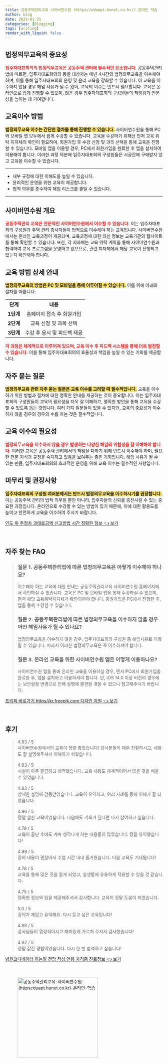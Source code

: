 ```yaml
---
title: 공동주택관리교육 사이버연수원 (https//eduapt.hunet.co.kr/) 온라인 학습
author: bing
date: 2025-01-31
categories: [Blogging]
tags: [writing]
render_with_liquid: false
---
```



<h2 id='법정의무교육의 중요성'>법정의무교육의 중요성</h2>

<p><b><span style="color: #ee2323;">입주자대표회의의 법정의무교육은 공동주택 관리에 필수적인 요소입니다.</span></b> 공동주택관리법에 따르면, 입주자대표회의의 동별 대상자는 매년 4시간의 법정의무교육을 이수해야 하며, 이를 통해 입주자대표회의 운영 및 윤리 교육을 강화할 수 있습니다. 이 교육을 이수하지 않을 경우 해임 사유가 될 수 있어, 교육의 이수는 반드시 필요합니다. 교육은 온라인으로 쉽게 진행할 수 있으며, 많은 경우 입주자대표회의 구성원들의 책임감과 전문성을 높이는 데 기여합니다.</p>

<h2 id='교육이수 방법'>교육이수 방법</h2>

<p><b><span style="background-color: #ffe066;">법정의무교육 이수는 간단한 절차를 통해 진행할 수 있습니다.</span></b> 사이버연수원을 통해 PC와 모바일 앱 모두에서 쉽게 수강할 수 있습니다. 교육을 수강하기 위해선 먼저 교육 위탁 지자체의 확인이 필요하며, 회원가입 후 수강 신청 및 과목 선택을 통해 교육을 진행할 수 있습니다. 모바일 앱을 이용할 경우, PC에서 회원가입을 완료한 후 앱을 설치하여 이용해야 합니다. 이러한 과정 덕분에 입주자대표회의 구성원들은 시공간에 구애받지 않고 교육을 이수할 수 있습니다.</p>

<hr />

<ul>
    <li>내부 규정에 대한 이해도를 높일 수 있습니다.</li>
    <li>윤리적인 운영을 위한 교육이 제공합니다.</li>
    <li>법적 의무를 준수하여 해임 리스크를 줄일 수 있습니다.</li>
</ul>

<hr />

<h2 id='사이버연수원 개요'>사이버연수원 개요</h2>

<p><b><span style="color: #ee2323;">공동주택관리 교육은 전문적인 사이버연수원에서 이수할 수 있습니다.</span></b> 이는 입주자대표회의 구성원과 주택 관리 종사자들이 법적으로 이수해야 하는 교육입니다. 사이버연수원에서는 온라인 교육과정이 제공되며, 교육과정에 대한 최신 정보는 교육기관의 웹사이트를 통해 확인할 수 있습니다. 또한, 각 지자체는 교육 위탁 계약을 통해 사이버연수원과 협력하여 교육 프로그램을 운영하고 있으므로, 관련 지자체에서 해당 교육이 진행되고 있는지 확인해야 합니다.</p>

<h2 id='교육 방법 상세 안내'>교육 방법 상세 안내</h2>

<p><b><span style="background-color: #ffe066;">법정의무교육의 방법은 PC 및 모바일을 통해 이루어질 수 있습니다.</span></b> 이를 위해 아래의 절차를 따릅니다:</p>

<table>
    <tr>
        <td style="text-align: center; height: 17px;"><b>단계</b></td>
        <td style="text-align: center; height: 17px;"><b>내용</b></td>
    </tr>
    <tr>
        <td style="text-align: center; height: 17px;"><b>1단계</b></td>
        <td style="text-align: center; height: 17px;">홈페이지 접속 후 회원가입</td>
    </tr>
    <tr>
        <td style="text-align: center; height: 17px;"><b>2단계</b></td>
        <td style="text-align: center; height: 17px;">교육 신청 및 과목 선택</td>
    </tr>
    <tr>
        <td style="text-align: center; height: 17px;"><b>3단계</b></td>
        <td style="text-align: center; height: 17px;">수강 후 응시 및 피드백 제공</td>
    </tr>
</table>

<p><b><span style="color: #ee2323;">각 과정은 체계적으로 이루어져 있으며, 교육 이수 후 피드백 시스템을 통해 더욱 발전할 수 있습니다.</span></b> 이를 통해 입주자대표회의의 효율성과 책임을 높일 수 있는 기회를 제공합니다.</p>

<h2 id='자주 묻는 질문'>자주 묻는 질문</h2>

<p><b><span style="background-color: #ffe066;">법정의무교육 관련 자주 묻는 질문은 교육 이수를 고려할 때 필수적입니다.</span></b> 교육을 이수하기 위한 방법과 절차에 대한 명확한 안내를 제공하는 것이 중요합니다. 이는 입주자대표회의 구성원들이 교육의 필요성을 더욱 잘 이해하고, 명확한 방안을 통해 교육을 수강할 수 있도록 돕는 것입니다. 여러 가지 질문들이 있을 수 있지만, 교육의 중요성과 이수하지 않을 경우의 경우의 수를 아는 것은 필수적입니다.</p>

<h2 id='교육 이수의 필요성'>교육 이수의 필요성</h2>

<p><b><span style="color: #ee2323;">법정의무교육을 이수하지 않을 경우 발생하는 다양한 해임의 위험성을 잘 이해해야 합니다.</span></b> 이러한 교육은 공동주택 관리에서의 책임을 다하기 위해 반드시 이수해야 하며, 필요한 전문 지식과 규정을 숙지하고 있음을 보여주는 좋은 기회입니다. 해임 사유가 될 수 있는 만큼, 입주자대표회의의 효과적인 운영을 위해 교육 이수는 필수적인 사항입니다.</p>

<h2 id='마무리 및 권장사항'>마무리 및 권장사항</h2>

<p><b><span style="background-color: #ffe066;">입주자대표회의 구성원 여러분께서는 반드시 법정의무교육을 이수하시기를 권장합니다.</span></b> 이는 공동주택 관리의 법적 의무일 뿐만 아니라, 입주자들의 신뢰를 증진시킬 수 있는 중요한 과정입니다. 온라인으로 수강할 수 있는 방법이 있기 때문에, 이에 대한 활용도를 높이고 안전하게 교육을 이수하여 주시기 바랍니다.</p>


<p><a class="click-button" title="인도 위 주정차 과태료금액 신고방법 시간 정확한 정보" href="https://blackassets.github.io/posts/%EC%9D%B8%EB%8F%84-%EC%9C%84-%EC%A3%BC%EC%A0%95%EC%B0%A8-%EA%B3%BC%ED%83%9C%EB%A3%8C%EA%B8%88%EC%95%A1-%EC%8B%A0%EA%B3%A0%EB%B0%A9%EB%B2%95-%EC%8B%9C%EA%B0%84-%EC%A0%95%ED%99%95%ED%95%9C-%EC%A0%95%EB%B3%B4/" rel="dofollow">인도 위 주정차 과태료금액 신고방법 시간 정확한 정보 👈 보기</a></p><br>
<h2 id='자주_찾는_FAQ'>자주 찾는 FAQ</h2>
<div itemscope="" itemtype="https://schema.org/FAQPage"> 
<blockquote> 
<div itemscope="" itemprop="mainEntity" itemtype="https://schema.org/Question"> 
<h3 itemprop="name">질문 1. 공동주택관리법에 따른 법정의무교육은 어떻게 이수해야 하나요?</h3> 
<div itemscope="" itemprop="acceptedAnswer" itemtype="https://schema.org/Answer"> 
<span itemprop="text"> 
<p>이수해야 하는 교육에 대한 안내는 공동주택관리교육 사이버연수원 홈페이지에서 확인하실 수 있습니다. 교육은 PC 및 모바일 앱을 통해 수강하실 수 있으며, 먼저 해당 교육위탁지자체가 확인되어야 합니다. 회원가입은 PC에서 진행한 후, 앱을 통해 수강할 수 있습니다.</p> 
</span> 
</div> 
</div> 

<div itemscope="" itemprop="mainEntity" itemtype="https://schema.org/Question"> 
<h3 itemprop="name">질문 2. 공동주택관리법에 따른 법정의무교육을 이수하지 않을 경우 어떤 해임사유가 될 수 있나요?</h3> 
<div itemscope="" itemprop="acceptedAnswer" itemtype="https://schema.org/Answer"> 
<span itemprop="text"> 
<p>법정의무교육을 이수하지 않을 경우, 입주자대표회의 구성원 중 해임사유로 지목될 수 있습니다. 따라서 이러한 법정의무교육은 꼭 이수하셔야 합니다.</p> 
</span> 
</div> 
</div> 

<div itemscope="" itemprop="mainEntity" itemtype="https://schema.org/Question"> 
<h3 itemprop="name">질문 3. 온라인 교육을 위한 사이버연수원 앱은 어떻게 이용하나요?</h3> 
<div itemscope="" itemprop="acceptedAnswer" itemtype="https://schema.org/Answer"> 
<span itemprop="text"> 
<p>사이버연수원 앱을 통해 온라인 교육을 이용하실 경우, 먼저 PC에서 회원가입을 완료한 후, 앱을 설치하고 이용하셔야 합니다. 단, iOS 14.0 이상 버전의 경우에는 보안설정 변경으로 인해 실행에 불편을 겪을 수 있으니 참고해주시기 바랍니다.</p> 
</span> 
</div> 
</div> 
</blockquote> 
</div>
<p><a class="click-button" title="프리픽 바로가기 https//kr.freepik.com 디자인 자원" href="https://blackassets.github.io/posts/%ED%94%84%EB%A6%AC%ED%94%BD-%EB%B0%94%EB%A1%9C%EA%B0%80%EA%B8%B0-httpskr.freepik.com-%EB%94%94%EC%9E%90%EC%9D%B8-%EC%9E%90%EC%9B%90/" rel="dofollow">프리픽 바로가기 https//kr.freepik.com 디자인 자원 👈 보기</a></p><br>
<h2 id='후기'>후기</h2>
<div itemscope itemtype="https://schema.org/Product">
  <blockquote>
  <div itemprop="review" itemscope itemtype="https://schema.org/Review">
      <div itemprop="reviewRating" itemscope itemtype="https://schema.org/Rating"> <span itemprop="ratingValue">4.93</span> / <span itemprop="bestRating">5</span> </div>
      <span itemprop="reviewBody">사이버연수원에서의 교육이 정말 좋았습니다! 강사분들이 매우 친절하시고, 내용도 잘 설명해주셔서 이해하기 쉬웠습니다.</span>
  </div>
  <br>
  <div itemprop="review" itemscope itemtype="https://schema.org/Review">
      <div itemprop="reviewRating" itemscope itemtype="https://schema.org/Rating"> <span itemprop="ratingValue">4.93</span> / <span itemprop="bestRating">5</span> </div>
      <span itemprop="reviewBody">시설이 아주 깔끔하고 쾌적했습니다. 교육 내용도 체계적이어서 많은 것을 배울 수 있었습니다.</span>
  </div>
  <br>
  <div itemprop="review" itemscope itemtype="https://schema.org/Review">
      <div itemprop="reviewRating" itemscope itemtype="https://schema.org/Rating"> <span itemprop="ratingValue">4.83</span> / <span itemprop="bestRating">5</span> </div>
      <span itemprop="reviewBody">상세한 설명에 감동받았습니다. 교육이 유익하고, 여러 사례를 통해 이해가 잘 되었습니다.</span>
  </div>
  <br>
  <div itemprop="review" itemscope itemtype="https://schema.org/Review">
      <div itemprop="reviewRating" itemscope itemtype="https://schema.org/Rating"> <span itemprop="ratingValue">4.96</span> / <span itemprop="bestRating">5</span> </div>
      <span itemprop="reviewBody">정말 알찬 교육이었습니다. 다음에도 기회가 된다면 다시 참여하고 싶습니다.</span>
  </div>
  <br>
  <div itemprop="review" itemscope itemtype="https://schema.org/Review">
      <div itemprop="reviewRating" itemscope itemtype="https://schema.org/Rating"> <span itemprop="ratingValue">4.79</span> / <span itemprop="bestRating">5</span> </div>
      <span itemprop="reviewBody">교육이 끝난 후에도 계속 생각나게 하는 내용들이 많았습니다. 정말 유익했습니다!</span>
  </div>
  <br>
  <div itemprop="review" itemscope itemtype="https://schema.org/Review">
      <div itemprop="reviewRating" itemscope itemtype="https://schema.org/Rating"> <span itemprop="ratingValue">4.99</span> / <span itemprop="bestRating">5</span> </div>
      <span itemprop="reviewBody">강의 내용이 괜찮아서 수업 시간 내내 즐거웠습니다. 다음 교육도 기대됩니다!</span>
  </div>
  <br>
  <div itemprop="review" itemscope itemtype="https://schema.org/Review">
      <div itemprop="reviewRating" itemscope itemtype="https://schema.org/Rating"> <span itemprop="ratingValue">4.78</span> / <span itemprop="bestRating">5</span> </div>
      <span itemprop="reviewBody">교육을 통해 많은 것을 알게 되었고, 실생활에 유용하게 적용할 수 있을 것 같습니다.</span>
  </div>
  <br>
  <div itemprop="review" itemscope itemtype="https://schema.org/Review">
      <div itemprop="reviewRating" itemscope itemtype="https://schema.org/Rating"> <span itemprop="ratingValue">4.75</span> / <span itemprop="bestRating">5</span> </div>
      <span itemprop="reviewBody">정확한 정보와 팁을 제공해주셔서 감사합니다. 교육이 정말 도움이 되었습니다.</span>
  </div>
  <br>
  <div itemprop="review" itemscope itemtype="https://schema.org/Review">
      <div itemprop="reviewRating" itemscope itemtype="https://schema.org/Rating"> <span itemprop="ratingValue">5.0</span> / <span itemprop="bestRating">5</span> </div>
      <span itemprop="reviewBody">강의가 재밌고 유익해요. 다시 듣고 싶은 교육입니다!</span>
  </div>
  <br>
  <div itemprop="review" itemscope itemtype="https://schema.org/Review">
      <div itemprop="reviewRating" itemscope itemtype="https://schema.org/Rating"> <span itemprop="ratingValue">4.88</span> / <span itemprop="bestRating">5</span> </div>
      <span itemprop="reviewBody">강사님들이 열정적이시고 재미있게 가르쳐 주셔서 감사했습니다!</span>
  </div>
  <br>
  <div itemprop="review" itemscope itemtype="https://schema.org/Review">
      <div itemprop="reviewRating" itemscope itemtype="https://schema.org/Rating"> <span itemprop="ratingValue">4.92</span> / <span itemprop="bestRating">5</span> </div>
      <span itemprop="reviewBody">정말 값진 경험이었습니다. 다시 한 번 참석하고 싶습니다!</span>
  </div>
  </blockquote>
</div>
<p><a class="click-button" title="병원코디네이터 하는일 전망 적성 연봉 자격증 진로정보" href="https://blackassets.github.io/posts/%EB%B3%91%EC%9B%90%EC%BD%94%EB%94%94%EB%84%A4%EC%9D%B4%ED%84%B0-%ED%95%98%EB%8A%94%EC%9D%BC-%EC%A0%84%EB%A7%9D-%EC%A0%81%EC%84%B1-%EC%97%B0%EB%B4%89-%EC%9E%90%EA%B2%A9%EC%A6%9D-%EC%A7%84%EB%A1%9C%EC%A0%95%EB%B3%B4/" rel="dofollow">병원코디네이터 하는일 전망 적성 연봉 자격증 진로정보 👈 보기</a></p><br>
<figure class="image"><img src="https://blackassets.github.io/assets/img/thumbnail/공동주택관리교육-사이버연수원-(httpseduapt.hunet.co.kr)-온라인-학습.webp" alt="공동주택관리교육-사이버연수원-(httpseduapt.hunet.co.kr)-온라인-학습" width="256" height="256"></figure>